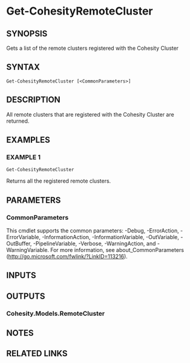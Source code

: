 # Get-CohesityRemoteCluster

## SYNOPSIS
Gets a list of the remote clusters registered with the Cohesity Cluster

## SYNTAX

```
Get-CohesityRemoteCluster [<CommonParameters>]
```

## DESCRIPTION
All remote clusters that are registered with the Cohesity Cluster are returned.

## EXAMPLES

### EXAMPLE 1
```
Get-CohesityRemoteCluster
```

Returns all the registered remote clusters.

## PARAMETERS

### CommonParameters
This cmdlet supports the common parameters: -Debug, -ErrorAction, -ErrorVariable, -InformationAction, -InformationVariable, -OutVariable, -OutBuffer, -PipelineVariable, -Verbose, -WarningAction, and -WarningVariable.
For more information, see about_CommonParameters (http://go.microsoft.com/fwlink/?LinkID=113216).

## INPUTS

## OUTPUTS

### Cohesity.Models.RemoteCluster
## NOTES

## RELATED LINKS
